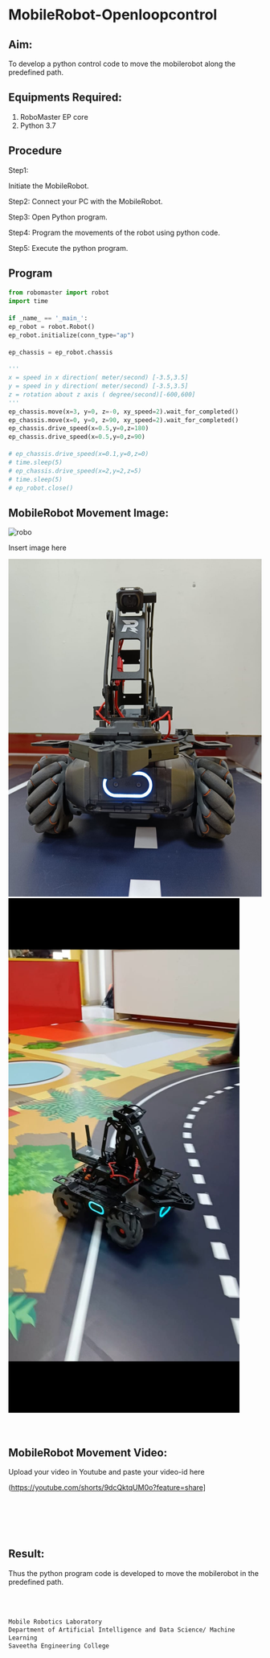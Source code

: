 # MobileRobot-Openloopcontrol
## Aim:

To develop a python control code to move the mobilerobot along the predefined path.

## Equipments Required:
1. RoboMaster EP core
2. Python 3.7

## Procedure

Step1:

Initiate the MobileRobot.
<br/>

Step2:
Connect your PC with the MobileRobot.
<br/>

Step3:
Open Python program.
<br/>

Step4:
Program the movements of the robot using python code.
<br/>

Step5:
Execute the python program.
<br/>

## Program
```python
from robomaster import robot
import time

if _name_ == '_main_':
ep_robot = robot.Robot()
ep_robot.initialize(conn_type="ap")

ep_chassis = ep_robot.chassis

'''
x = speed in x direction( meter/second) [-3.5,3.5]
y = speed in y direction( meter/second) [-3.5,3.5]
z = rotation about z axis ( degree/second)[-600,600]
'''
ep_chassis.move(x=3, y=0, z=-0, xy_speed=2).wait_for_completed()
ep_chassis.move(x=0, y=0, z=90, xy_speed=2).wait_for_completed()
ep_chassis.drive_speed(x=0.5,y=0,z=180)
ep_chassis.drive_speed(x=0.5,y=0,z=90)

# ep_chassis.drive_speed(x=0.1,y=0,z=0)
# time.sleep(5)
# ep_chassis.drive_speed(x=2,y=2,z=5)
# time.sleep(5)
# ep_robot.close()
```

## MobileRobot Movement Image:

![robo](./img/robomaster.png)

Insert image here



![](mb1.jpeg)
![](mb2.jpeg)
<br/>
<br/>
<br/>

## MobileRobot Movement Video:

Upload your video in Youtube and paste your video-id here

(https://youtube.com/shorts/9dcQktqUM0o?feature=share]

<br/>
<br/>
<br/>
<br/>

## Result:
Thus the python program code is developed to move the mobilerobot in the predefined path.


<br/>
<br/>

```
Mobile Robotics Laboratory
Department of Artificial Intelligence and Data Science/ Machine Learning
Saveetha Engineering College
```
